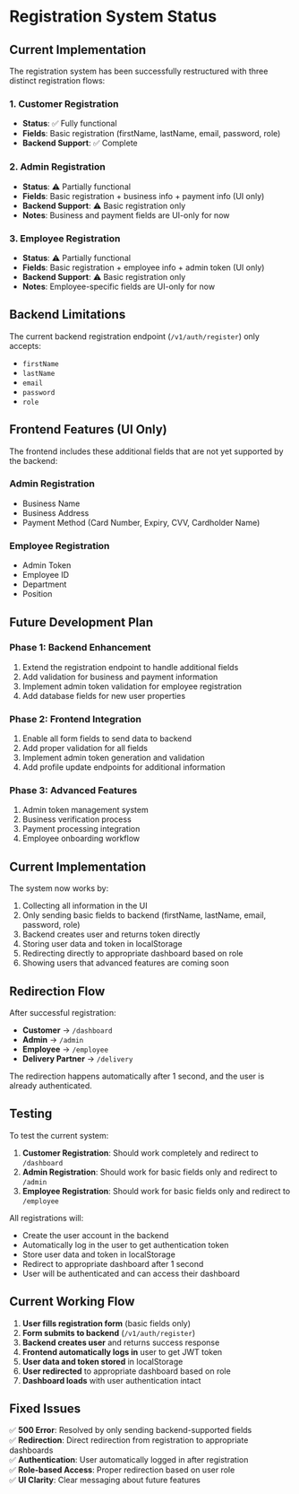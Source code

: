# Registration System Status

## Current Implementation

The registration system has been successfully restructured with three distinct registration flows:

### 1. Customer Registration
- **Status**: ✅ Fully functional
- **Fields**: Basic registration (firstName, lastName, email, password, role)
- **Backend Support**: ✅ Complete

### 2. Admin Registration  
- **Status**: ⚠️ Partially functional
- **Fields**: Basic registration + business info + payment info (UI only)
- **Backend Support**: ⚠️ Basic registration only
- **Notes**: Business and payment fields are UI-only for now

### 3. Employee Registration
- **Status**: ⚠️ Partially functional  
- **Fields**: Basic registration + employee info + admin token (UI only)
- **Backend Support**: ⚠️ Basic registration only
- **Notes**: Employee-specific fields are UI-only for now

## Backend Limitations

The current backend registration endpoint (`/v1/auth/register`) only accepts:
- `firstName`
- `lastName`
- `email` 
- `password`
- `role`

## Frontend Features (UI Only)

The frontend includes these additional fields that are not yet supported by the backend:

### Admin Registration
- Business Name
- Business Address  
- Payment Method (Card Number, Expiry, CVV, Cardholder Name)

### Employee Registration
- Admin Token
- Employee ID
- Department
- Position

## Future Development Plan

### Phase 1: Backend Enhancement
1. Extend the registration endpoint to handle additional fields
2. Add validation for business and payment information
3. Implement admin token validation for employee registration
4. Add database fields for new user properties

### Phase 2: Frontend Integration
1. Enable all form fields to send data to backend
2. Add proper validation for all fields
3. Implement admin token generation and validation
4. Add profile update endpoints for additional information

### Phase 3: Advanced Features
1. Admin token management system
2. Business verification process
3. Payment processing integration
4. Employee onboarding workflow

## Current Implementation

The system now works by:
1. Collecting all information in the UI
2. Only sending basic fields to backend (firstName, lastName, email, password, role)
3. Backend creates user and returns token directly
4. Storing user data and token in localStorage
5. Redirecting directly to appropriate dashboard based on role
6. Showing users that advanced features are coming soon

## Redirection Flow

After successful registration:
- **Customer** → `/dashboard`
- **Admin** → `/admin` 
- **Employee** → `/employee`
- **Delivery Partner** → `/delivery`

The redirection happens automatically after 1 second, and the user is already authenticated.

## Testing

To test the current system:
1. **Customer Registration**: Should work completely and redirect to `/dashboard`
2. **Admin Registration**: Should work for basic fields only and redirect to `/admin`
3. **Employee Registration**: Should work for basic fields only and redirect to `/employee`

All registrations will:
- Create the user account in the backend
- Automatically log in the user to get authentication token
- Store user data and token in localStorage
- Redirect to appropriate dashboard after 1 second
- User will be authenticated and can access their dashboard

## Current Working Flow

1. **User fills registration form** (basic fields only)
2. **Form submits to backend** (`/v1/auth/register`)
3. **Backend creates user** and returns success response
4. **Frontend automatically logs in** user to get JWT token
5. **User data and token stored** in localStorage
6. **User redirected** to appropriate dashboard based on role
7. **Dashboard loads** with user authentication intact

## Fixed Issues

✅ **500 Error**: Resolved by only sending backend-supported fields  
✅ **Redirection**: Direct redirection from registration to appropriate dashboards  
✅ **Authentication**: User automatically logged in after registration  
✅ **Role-based Access**: Proper redirection based on user role  
✅ **UI Clarity**: Clear messaging about future features
